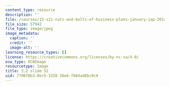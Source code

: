 ```yaml
---
content_type: resource
description: ''
file: /courses/15-s21-nuts-and-bolts-of-business-plans-january-iap-2014/7706f8b30ec5325836e6f884ad8bc9c9_Slide52.JPG
file_size: 57942
file_type: image/jpeg
image_metadata:
  caption: ''
  credit: ''
  image-alt: ''
learning_resource_types: []
license: https://creativecommons.org/licenses/by-nc-sa/4.0/
ocw_type: OCWImage
resourcetype: Image
title: 3.2 slide 52
uid: 7706f8b3-0ec5-3258-36e6-f884ad8bc9c9
---
```


